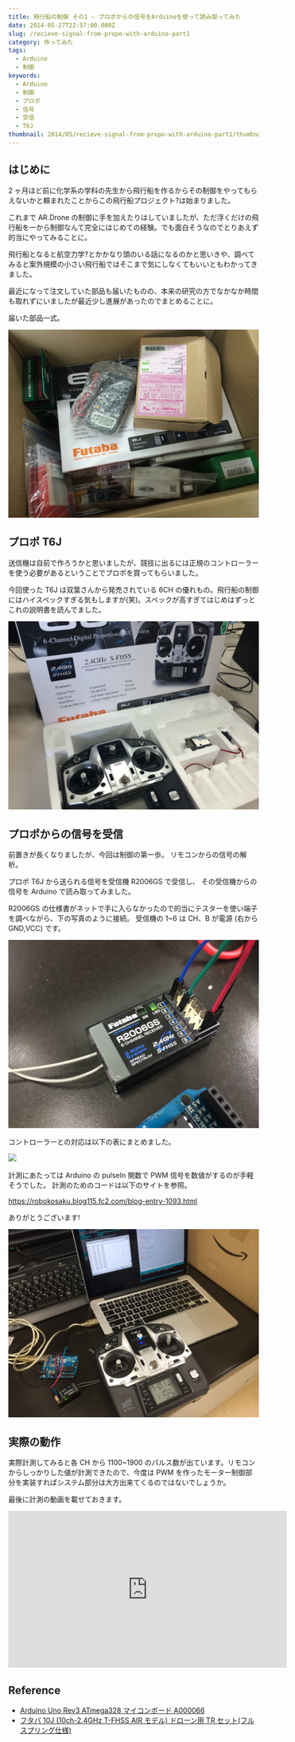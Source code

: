 ```yaml
---
title: 飛行船の制御 その1 – プロポからの信号をArduinoを使って読み取ってみた
date: 2014-05-27T22:57:00.000Z
slug: /recieve-signal-from-propo-with-arduino-part1
category: 作ってみた
tags:
  - Arduino
  - 制御
keywords:
  - Arduino
  - 制御
  - プロポ
  - 信号
  - 受信
  - T6J
thumbnail: 2014/05/recieve-signal-from-propo-with-arduino-part1/thumbnail.jpg
---
```


## はじめに

2 ヶ月ほど前に化学系の学科の先生から飛行船を作るからその制御をやってもらえないかと頼まれたことからこの飛行船プロジェクト?は始まりました。

これまで AR.Drone の制御に手を加えたりはしていましたが、ただ浮くだけの飛行船を一から制御なんて完全にはじめての経験。でも面白そうなのでとりあえず的当にやってみることに。

飛行船となると航空力学?とかかなり頭のいる話になるのかと思いきや、調べてみると案外規模の小さい飛行船ではそこまで気にしなくてもいいともわかってきました。

最近になって注文していた部品も届いたものの、本来の研究の方でなかなか時間も取れずにいましたが最近少し進展があったのでまとめることに。

届いた部品一式。

![](./parts.jpg)

## プロポ T6J

送信機は自前で作ろうかと思いましたが、競技に出るには正規のコントローラーを使う必要があるということでプロポを買ってもらいました。

今回使った T6J は双葉さんから発売されている 6CH の優れもの。飛行船の制御にはハイスペックすぎる気もしますが(笑)。スペックが高すぎてはじめはずっとこれの説明書を読んでました。

![](./propo.jpg)

## プロポからの信号を受信

前置きが長くなりましたが、今回は制御の第一歩。
リモコンからの信号の解析。

プロポ T6J から送られる信号を受信機 R2006GS で受信し、
その受信機からの信号を Arduino で読み取ってみました。

R2006GS の仕様書がネットで手に入らなかったので的当にテスターを使い端子を調べながら、下の写真のように接続。
受信機の 1~6 は CH、B が電源 (右から GND,VCC) です。

![](./reciever.jpg)

コントローラーとの対応は以下の表にまとめました。

![](./reciever-spec.jpg)

計測にあたっては Arduino の pulseIn 関数で PWM 信号を数値がするのが手軽そうでした。
計測のためのコードは以下のサイトを参照。

<https://robokosaku.blog115.fc2.com/blog-entry-1093.html>

ありがとうございます!

![](./demo.jpg)

## 実際の動作

実際計測してみると各 CH から 1100~1900 のパルス数が出ています。リモコンからしっかりした値が計測できたので、今度は PWM を作ったモーター制御部分を実装すればシステム部分は大方出来てくるのではないでしょうか。

最後に計測の動画を載せておきます。

<iframe width="560" height="315" src="https://www.youtube.com/embed/hoIRlxp7KFw" frameborder="0" allow="accelerometer; autoplay; encrypted-media; gyroscope; picture-in-picture" allowfullscreen></iframe>

## Reference

- <a target="_blank" href="https://www.amazon.co.jp/gp/product/B008GRTSV6/ref=as_li_tl?ie=UTF8&camp=247&creative=1211&creativeASIN=B008GRTSV6&linkCode=as2&tag=haruyuki04-22&linkId=826cb16dad367b86f5e2b4c8dfc912b9">Arduino Uno Rev3 ATmega328 マイコンボード A000066</a><img src="//ir-jp.amazon-adsystem.com/e/ir?t=haruyuki04-22&l=am2&o=9&a=B008GRTSV6" width="1" height="1" border="0" alt="" style="border:none !important; margin:0px !important;" />
- <a target="_blank" href="https://www.amazon.co.jp/gp/product/B017BIX7CQ/ref=as_li_tl?ie=UTF8&camp=247&creative=1211&creativeASIN=B017BIX7CQ&linkCode=as2&tag=haruyuki04-22&linkId=e241532592592f1b9192963410a26b4b">フタバ 10J (10ch-2.4GHz T-FHSS AIR モデル) ドローン用 TR セット(フルスプリング仕様)</a><img src="//ir-jp.amazon-adsystem.com/e/ir?t=haruyuki04-22&l=am2&o=9&a=B017BIX7CQ" width="1" height="1" border="0" alt="" style="border:none !important; margin:0px !important;" />
